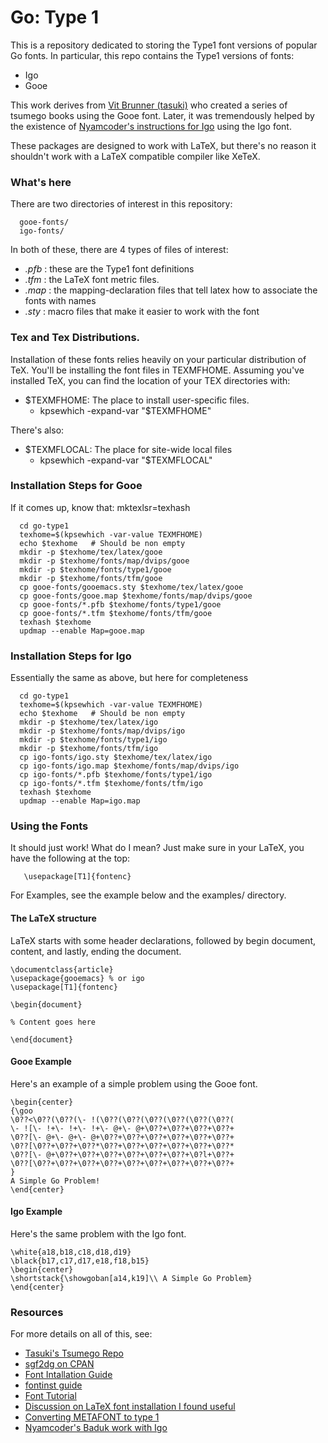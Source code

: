 # Go: Type 1

This is a repository dedicated to storing the Type1 font versions of popular Go
fonts. In particular, this repo contains the Type1 versions of fonts:

  - Igo
  - Gooe

This work derives from [Vit Brunner (tasuki)](https://github.com/tasuk)
who created a series of tsumego books using the Gooe font. Later, it was
tremendously helped by the existence of [Nyamcoder's
instructions for Igo](https://github.com/nyamcoder/tex-src/blob/master/baduk/baduk.tex)
using the Igo font.

These packages are designed to work with LaTeX, but there's no reason it
shouldn't work with a LaTeX compatible compiler like XeTeX.

### What's here

There are two directories of interest in this repository:

      gooe-fonts/
      igo-fonts/

In both of these, there are 4 types of files of interest:

  - *.pfb* : these are the Type1 font definitions
  - *.tfm* : the LaTeX font metric files.
  - *.map* : the mapping-declaration files that tell latex how to associate the
    fonts with names
  - *.sty* : macro files that make it easier to work with the font

### Tex and Tex Distributions.

Installation of these fonts relies heavily on your particular distribution of TeX.
You'll be installing the font files in TEXMFHOME.  Assuming you've installed
TeX, you can find the location of your TEX directories with:

  - $TEXMFHOME: The place to install user-specific files.
    - kpsewhich -expand-var "\$TEXMFHOME"

There's also:

  - $TEXMFLOCAL: The place for site-wide local files
    - kpsewhich -expand-var "\$TEXMFLOCAL"

### Installation Steps for Gooe
If it comes up, know that: mktexlsr=texhash

      cd go-type1
      texhome=$(kpsewhich -var-value TEXMFHOME)
      echo $texhome   # Should be non empty
      mkdir -p $texhome/tex/latex/gooe
      mkdir -p $texhome/fonts/map/dvips/gooe
      mkdir -p $texhome/fonts/type1/gooe
      mkdir -p $texhome/fonts/tfm/gooe
      cp gooe-fonts/gooemacs.sty $texhome/tex/latex/gooe
      cp gooe-fonts/gooe.map $texhome/fonts/map/dvips/gooe
      cp gooe-fonts/*.pfb $texhome/fonts/type1/gooe
      cp gooe-fonts/*.tfm $texhome/fonts/tfm/gooe
      texhash $texhome
      updmap --enable Map=gooe.map

### Installation Steps for Igo
Essentially the same as above, but here for completeness

      cd go-type1
      texhome=$(kpsewhich -var-value TEXMFHOME)
      echo $texhome   # Should be non empty
      mkdir -p $texhome/tex/latex/igo
      mkdir -p $texhome/fonts/map/dvips/igo
      mkdir -p $texhome/fonts/type1/igo
      mkdir -p $texhome/fonts/tfm/igo
      cp igo-fonts/igo.sty $texhome/tex/latex/igo
      cp igo-fonts/igo.map $texhome/fonts/map/dvips/igo
      cp igo-fonts/*.pfb $texhome/fonts/type1/igo
      cp igo-fonts/*.tfm $texhome/fonts/tfm/igo
      texhash $texhome
      updmap --enable Map=igo.map

### Using the Fonts

It should just work! What do I mean? Just make sure in your LaTeX, you have the
following at the top:

       \usepackage[T1]{fontenc}

For Examples, see the example below and the examples/ directory.

#### The LaTeX structure
LaTeX starts with some header declarations, followed by begin document, content,
and lastly, ending the document.

    \documentclass{article}
    \usepackage{gooemacs} % or igo
    \usepackage[T1]{fontenc}

    \begin{document}

    % Content goes here

    \end{document}

#### Gooe Example
Here's an example of a simple problem using the Gooe font.

    \begin{center}
    {\goo
    \0??<\0??(\0??(\- !(\0??(\0??(\0??(\0??(\0??(\0??(
    \- ![\- !+\- !+\- !+\- @+\- @+\0??+\0??+\0??+\0??+
    \0??[\- @+\- @+\- @+\0??+\0??+\0??+\0??+\0??+\0??+
    \0??[\0??+\0??+\0??*\0??+\0??+\0??+\0??+\0??+\0??*
    \0??[\- @+\0??+\0??+\0??+\0??+\0??+\0??+\0?l+\0??+
    \0??[\0??+\0??+\0??+\0??+\0??+\0??+\0??+\0??+\0??+
    }
    A Simple Go Problem!
    \end{center}

#### Igo Example
Here's the same problem with the Igo font.

    \white{a18,b18,c18,d18,d19}
    \black{b17,c17,d17,e18,f18,b15}
    \begin{center}
    \shortstack{\showgoban[a14,k19]\\ A Simple Go Problem}
    \end{center}

### Resources

For more details on all of this, see:

  - [Tasuki's Tsumego Repo](https://github.com/tasuk/tsumego)
  - [sgf2dg on CPAN](http://search.cpan.org/~reid/Games-Go-Sgf2Dg-4.211/sgf2dg)
  - [Font Intallation Guide](
    http://www.ctan.org/tex-archive/info/Type1fonts/fontinstallationguide/)
  - [fontinst guide](
    http://www.ctan.org/tex-archive/fonts/utilities/fontinst/doc/manual/)
  - [Font Tutorial](
    http://www.tug.org/mactex/fonts/fonttutorial-current.html)
  - [Discussion on LaTeX font installation I found useful](
    http://macosx-tex.576846.n2.nabble.com/font-install-July-6-td611560.html)
  - [Converting METAFONT to type 1](
    http://www.ntg.nl/eurotex/szabo.pdf)
  - [Nyamcoder's Baduk work with Igo](https://github.com/nyamcoder/tex-src/blob/master/baduk/baduk.tex)

